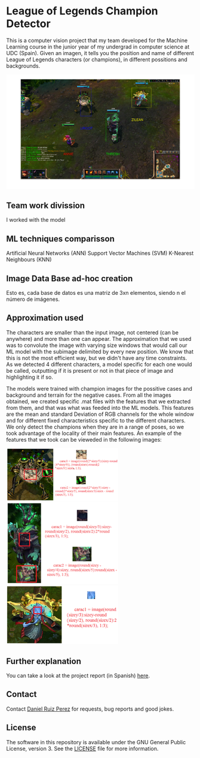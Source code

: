 League of Legends Champion Detector
============

This is a computer vision project that my team developed for the Machine Learning course in the junior year of my undergrad in computer science at UDC (Spain). Given an imagen, it tells you the position and name of different League of Legends characters (or champions), in different possitions and backgrounds. 


<img src="https://github.com/DaniRuizPerez/CharacterRecognizerLeagueOfLegends/blob/master/Images/AllInGrass.png" width="900">



## Team work divission
I worked with the model







## ML techniques comparisson
Artificial Neural Networks (ANN)
Support Vector Machines (SVM)
K-Nearest Neighbours (KNN)



## Image Data Base ad-hoc creation

Esto es, cada base de datos es una matriz de 3xn elementos, siendo n el número de
imágenes.



## Approximation used

The characters are smaller than the input image, not centered (can be anywhere) and more than one can appear. The approximation that we used was to convolute the image with varying size windows that would call our ML model with the subimage delimited by every new position. We know that this is not the most efficient way, but we didn't have any time constraints. As we detected 4 different characters, a model specific for each one would be called, outputting if it is present or not in that piece of image and highlighting it if so.

The models were trained with champion images for the possitive cases and background and terrain for the negative cases. From all the images obtained, we created specific .mat files with the features that we extracted from them, and that was what was feeded into the ML models. This features are the mean and standard Deviation of RGB channels for the whole window and for different fixed characteristics specific to the different characters. We only detect the champions when they are in a range of poses, so we took advantage of the locality of their main features. An example of the features that we took can be vieweded in the following images:


<img src="https://github.com/DaniRuizPerez/CharacterRecognizerLeagueOfLegends/blob/master/Images/UrgotFeatures.PNG" width="300"><img src="https://github.com/DaniRuizPerez/CharacterRecognizerLeagueOfLegends/blob/master/Images/ThreshFeatures.PNG" width="300"><img src="https://github.com/DaniRuizPerez/CharacterRecognizerLeagueOfLegends/blob/master/Images/ZileanFeatures.PNG" width="300">




## Further explanation
You can take a look at the project report (in Spanish) [here](https://github.com/DaniRuizPerez/CharacterRecognizerLeagueOfLegends/blob/master/Report.pdf).





## Contact

Contact [Daniel Ruiz Perez](mailto:druiz072@fiu.edu) for requests, bug reports and good jokes.


## License

The software in this repository is available under the GNU General Public License, version 3. See the [LICENSE](https://github.com/DaniRuizPerez/AutomaticReasoning/blob/master/LICENSE) file for more information.
